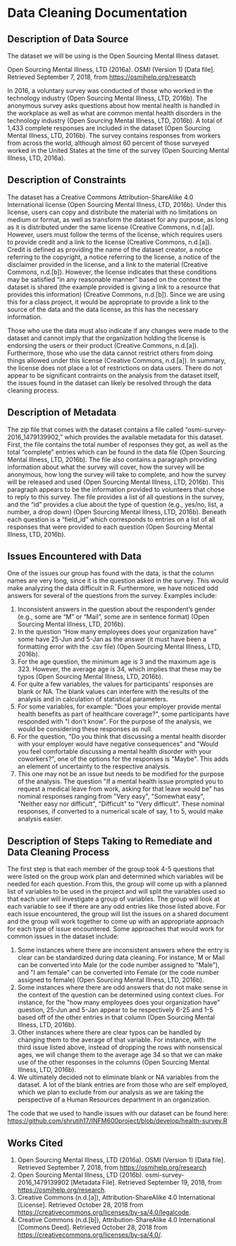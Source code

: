 # Data Cleaning Documentation

## Description of Data Source

The dataset we will be using is the Open Sourcing Mental Illness dataset. 

Open Sourcing Mental Illness, LTD (2016a). OSMI (Version 1) [Data file]. Retrieved September 7, 2018, from https://osmihelp.org/research

In 2016, a voluntary survey was conducted of those who worked in the technology industry (Open Sourcing Mental Illness, LTD, 2016b).  The anonymous survey asks questions about how mental health is handled in the workplace as well as what are common mental health disorders in the technology industry (Open Sourcing Mental Illness, LTD, 2016b).  A total of 1,433 complete responses are included in the dataset (Open Sourcing Mental Illness, LTD, 2016b).  The survey contains responses from workers from across the world, although almost 60 percent of those surveyed worked in the United States at the time of the survey (Open Sourcing Mental Illness, LTD, 2016a).  


## Description of Constraints

The dataset has a Creative Commons Attribution-ShareAlike 4.0 International license (Open Sourcing Mental Illness, LTD, 2016b).  Under this license, users can copy and distribute the material with no limitations on medium or format, as well as transform the dataset for any purpose, as long as it is distributed under the same license (Creative Commons, n.d.[a]).   However, users must follow the terms of the license, which requires users to provide credit and a link to the license (Creative Commons, n.d.[a]).  Credit is defined as providing the name of the dataset creator, a notice referring to the copyright, a notice referring to the license, a notice of the disclaimer provided in the license, and a link to the material (Creative Commons, n.d.[b]).  However, the license indicates that these conditions may be satisfied “in any reasonable manner” based on the context the dataset is shared (the example provided is giving a link to a resource that provides this information) (Creative Commons, n.d.[b]).  Since we are using this for a class project, it would be appropriate to provide a link to the source of the data and the data license, as this has the necessary information.  

Those who use the data must also indicate if any changes were made to the dataset and cannot imply that the organization holding the license is endorsing the users or their product (Creative Commons, n.d.[a]).  Furthermore, those who use the data cannot restrict others from doing things allowed under this license (Creative Commons, n.d.[a]).  In summary, the license does not place a lot of restrictions on data users.  There do not appear to be significant contraints on the analysis from the dataset itself, the issues found in the dataset can likely be resolved through the data cleaning process.  


## Description of Metadata

The zip file that comes with the dataset contains a file called “osmi-survey-2016_1479139902,” which provides the available metadata for this dataset.  First, the file contains the total number of responses they got, as well as the total “complete” entries which can be found in the data file (Open Sourcing Mental Illness, LTD, 2016b).  The file also contains a paragraph providing information about what the survey will cover, how the survey will be anonymous, how long the survey will take to complete, and how the survey will be released and used (Open Sourcing Mental Illness, LTD, 2016b).  This paragraph appears to be the information provided to volunteers that chose to reply to this survey.  The file provides a list of all questions in the survey, and the “id” provides a clue about the type of question (e.g., yes/no, list, a number, a drop down) (Open Sourcing Mental Illness, LTD, 2016b).   Beneath each question is a “field_id” which corresponds to entries on a list of all responses that were provided to each question (Open Sourcing Mental Illness, LTD, 2016b).  


## Issues Encountered with Data

One of the issues our group has found with the data, is that the column names are very long, since it is the question asked in the survey.  This would make analyzing the data difficult in R.  Furthermore, we have noticed odd answers for several of the questions from the survey.  Examples include:

1.	Inconsistent answers in the question about the respondent’s gender (e.g., some are “M” or “Mail”, some are in sentence format) (Open Sourcing Mental Illness, LTD, 2016b).
2.	In the question “How many employees does your organization have” some have 25-Jun and 5-Jan as the answer (it must have been a formatting error with the .csv file) (Open Sourcing Mental Illness, LTD, 2016b).  
3.	For the age question, the minimum age is 3 and the maximum age is 323. However, the average age is 34, which implies that these may be typos (Open Sourcing Mental Illness, LTD, 2016b). 
4.  For quite a few variables, the values for participants' responses are blank or NA. The blank values can interfere with the results of the analysis and in calculation of statistical parameters.
5.  For some variables, for example: "Does your employer provide mental health benefits as part of healthcare coverage?", some participants have responded with "I don't know". For the purpose of the analysis, we would be considering these responses as null.
6.  For the question, "Do you think that discussing a mental health disorder with your employer would have negative consequences" and "Would you feel comfortable discussing a mental health disorder with your coworkers?", one of the options for the responses is "Maybe". This adds an element of uncertainty to the respective analysis.
7.  This one may not be an issue but needs to be modified for the purpose of the analysis. The question "If a mental health issue prompted you to request a medical leave from work, asking for that leave would be" has nominal responses ranging from "Very easy", "Somewhat easy", "Neither easy nor difficult", "Difficult" to "Very difficult". These nominal responses, if converted to a numerical scale of say, 1 to 5, would make analysis easier.

## Description of Steps Taking to Remediate and Data Cleaning Process

The first step is that each member of the group took 4-5 questions that were listed on the group work plan and determined which variables will be needed for each question.  From this, the group will come up with a planned list of variables to be used in the project and will split the variables used so that each user will investigate a group of variables.  The group will look at each variable to see if there are any odd entries like those listed above. For each issue encountered, the group will list the issues on a shared document and the group will work together to come up with an appropriate approach for each type of issue encountered.  Some approaches that would work for common issues in the dataset include:

1. Some instances where there are inconsistent answers where the entry is clear can be standardized during data cleaning.  For instance, M or Mail can be converted into Male (or the code number assigned to "Male"), and "I am female" can be converted into Female (or the code number assigned to female) (Open Sourcing Mental Illness, LTD, 2016b).
2. Some instances where there are odd answers that do not make sense in the context of the question can be determined using context clues.  For instance, for the "how many employees does your organization have" question, 25-Jun and 5-Jan appear to be respectively 6-25 and 1-5 based off of the other entries in that column (Open Sourcing Mental Illness, LTD, 2016b). 
3. Other instances where there are clear typos can be handled by changing them to the average of that variable.  For instance, with the third issue listed above, instead of dropping the rows with nonsensical ages, we will change them to the average age 34 so that we can make use of the other responses in the columns (Open Sourcing Mental Illness, LTD, 2016b).
4. We ultimately decided not to eliminate blank or NA variables from the dataset.  A lot of the blank entries are from those who are self employed, which we plan to exclude from our analysis as we are taking the perspective of a Human Resources department in an organization.

The code that we used to handle issues with our dataset can be found here:  https://github.com/shrutih17/INFM600project/blob/develop/health-survey.R

## Works Cited

1.	Open Sourcing Mental Illness, LTD (2016a). OSMI (Version 1) [Data file]. Retrieved September 7, 2018, from https://osmihelp.org/research
2.	Open Sourcing Mental Illness, LTD (2016b).  osmi-survey-2016_1479139902 [Metadata File].  Retrieved September 19, 2018, from https://osmihelp.org/research.
3.	Creative Commons (n.d.[a]), Attribution-ShareAlike 4.0 International [License].  Retrieved October 28, 2018 from https://creativecommons.org/licenses/by-sa/4.0/legalcode.    
4.	Creative Commons (n.d.[b]), Attribution-ShareAlike 4.0 International [Commons Deed].  Retrieved October 28, 2018 from https://creativecommons.org/licenses/by-sa/4.0/.  



